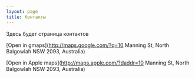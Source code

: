 ```yaml
---
layout: page
title: Контакты
---
```

Здесь будет страница контактов

[Open in gmaps](http://maps.google.com/?q=10 Manning St, North Balgowlah NSW 2093, Australia)


[Open in Apple maps](http://maps.apple.com/?daddr=10 Manning St, North Balgowlah NSW 2093, Australia)
